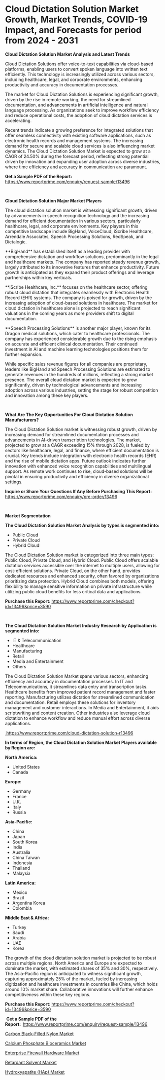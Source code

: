 <p><h1>Cloud Dictation Solution Market Growth, Market Trends, COVID-19 Impact, and Forecasts for period from 2024 - 2031</h1></p><p><strong>Cloud Dictation Solution Market Analysis and Latest Trends</strong></p>
<p><p>Cloud Dictation Solutions offer voice-to-text capabilities via cloud-based platforms, enabling users to convert spoken language into written text efficiently. This technology is increasingly utilized across various sectors, including healthcare, legal, and corporate environments, enhancing productivity and accuracy in documentation processes. </p><p>The market for Cloud Dictation Solutions is experiencing significant growth, driven by the rise in remote working, the need for streamlined documentation, and advancements in artificial intelligence and natural language processing. As organizations seek to improve workflow efficiency and reduce operational costs, the adoption of cloud dictation services is accelerating. </p><p>Recent trends indicate a growing preference for integrated solutions that offer seamless connectivity with existing software applications, such as electronic health records and management systems. The increasing demand for secure and scalable cloud services is also influencing market dynamics. The Cloud Dictation Solution Market is expected to grow at a CAGR of 24.50% during the forecast period, reflecting strong potential driven by innovation and expanding user adoption across diverse industries, where time efficiency and accuracy in communication are paramount.</p></p>
<p><strong>Get a Sample PDF of the Report:&nbsp;</strong> <a href="https://www.reportprime.com/enquiry/request-sample/13496">https://www.reportprime.com/enquiry/request-sample/13496</a></p>
<p>&nbsp;</p>
<p><strong>Cloud Dictation Solution Major Market Players</strong></p>
<p><p>The cloud dictation solution market is witnessing significant growth, driven by advancements in speech recognition technology and the increasing demand for efficient documentation in various sectors, particularly healthcare, legal, and corporate environments. Key players in this competitive landscape include BigHand, VoiceCloud, iScribe Healthcare, Arrendale Associates, Speech Processing Solutions, RedSpeak, and Dictalogic.</p><p>**BigHand** has established itself as a leading provider with comprehensive dictation and workflow solutions, predominantly in the legal and healthcare markets. The company has reported steady revenue growth, largely attributed to its innovative features that enhance productivity. Future growth is anticipated as they expand their product offerings and leverage partnerships within key verticals.</p><p>**iScribe Healthcare, Inc.** focuses on the healthcare sector, offering robust cloud dictation that integrates seamlessly with Electronic Health Record (EHR) systems. The company is poised for growth, driven by the increasing adoption of cloud-based solutions in healthcare. The market for cloud dictation in healthcare alone is projected to reach significant valuations in the coming years as more providers shift to digital documentation.</p><p>**Speech Processing Solutions** is another major player, known for its Dragon medical solutions, which cater to healthcare professionals. The company has experienced considerable growth due to the rising emphasis on accurate and efficient clinical documentation. Their continued investment in AI and machine learning technologies positions them for further expansion.</p><p>While specific sales revenue figures for all companies are proprietary, leaders like BigHand and Speech Processing Solutions are estimated to generate revenues in the hundreds of millions, reflecting a strong market presence. The overall cloud dictation market is expected to grow significantly, driven by technological advancements and increasing adoption across various industries, setting the stage for robust competition and innovation among these key players.</p></p>
<p>&nbsp;</p>
<p><strong>What Are The Key Opportunities For Cloud Dictation Solution Manufacturers?</strong></p>
<p><p>The Cloud Dictation Solution market is witnessing robust growth, driven by increasing demand for streamlined documentation processes and advancements in AI-driven transcription technologies. The market, projected to grow at a CAGR exceeding 15% through 2028, is fueled by sectors like healthcare, legal, and finance, where efficient documentation is crucial. Key trends include integration with electronic health records (EHR) and the rise of mobile dictation apps. Future outlook indicates further innovation with enhanced voice recognition capabilities and multilingual support. As remote work continues to rise, cloud-based solutions will be pivotal in ensuring productivity and efficiency in diverse organizational settings.</p></p>
<p><strong>Inquire or Share Your Questions If Any Before Purchasing This Report:</strong> <a href="https://www.reportprime.com/enquiry/pre-order/13496">https://www.reportprime.com/enquiry/pre-order/13496</a></p>
<p>&nbsp;</p>
<p><strong>Market Segmentation</strong></p>
<p><strong>The Cloud Dictation Solution Market Analysis by types is segmented into:</strong></p>
<p><ul><li>Public Cloud</li><li>Private Cloud</li><li>Hybrid Cloud</li></ul></p>
<p><p>The Cloud Dictation Solution market is categorized into three main types: Public Cloud, Private Cloud, and Hybrid Cloud. Public Cloud offers scalable dictation services accessible over the internet to multiple users, allowing for cost-efficient solutions. Private Cloud, on the other hand, provides dedicated resources and enhanced security, often favored by organizations prioritizing data protection. Hybrid Cloud combines both models, offering flexibility to manage sensitive information on private infrastructure while utilizing public cloud benefits for less critical data and applications.</p></p>
<p><strong>Purchase this Report:&nbsp;</strong><a href="https://www.reportprime.com/checkout?id=13496&price=3590">https://www.reportprime.com/checkout?id=13496&price=3590</a></p>
<p>&nbsp;</p>
<p><strong>The Cloud Dictation Solution Market Industry Research by Application is segmented into:</strong></p>
<p><ul><li>IT & Telecommunication</li><li>Healthcare</li><li>Manufacturing</li><li>Retail</li><li>Media and Entertainment</li><li>Others</li></ul></p>
<p><p>The Cloud Dictation Solution Market spans various sectors, enhancing efficiency and accuracy in documentation processes. In IT and Telecommunications, it streamlines data entry and transcription tasks. Healthcare benefits from improved patient record management and faster reporting. Manufacturing utilizes dictation for streamlined communication and documentation. Retail employs these solutions for inventory management and customer interactions. In Media and Entertainment, it aids scriptwriting and content creation. Other industries also leverage cloud dictation to enhance workflow and reduce manual effort across diverse applications.</p></p>
<p><a href="https://www.reportprime.com/cloud-dictation-solution-r13496">&nbsp;https://www.reportprime.com/cloud-dictation-solution-r13496</a></p>
<p><strong>In terms of Region, the Cloud Dictation Solution Market Players available by Region are:</strong></p>
<p>
    <p> <strong> North America: </strong>
        <ul>
            <li>United States</li>
            <li>Canada</li>
        </ul>
        </p> 
    <p> <strong> Europe: </strong>
        <ul>
            <li>Germany</li>
            <li>France</li>
            <li>U.K.</li>
            <li>Italy</li>
            <li>Russia</li>
        </ul>
        </p> 
    <p> <strong> Asia-Pacific: </strong>
        <ul>
            <li>China</li>
            <li>Japan</li>
            <li>South Korea</li>
            <li>India</li>
            <li>Australia</li>
            <li>China Taiwan</li>
            <li>Indonesia</li>
            <li>Thailand</li>
            <li>Malaysia</li>
        </ul>
        </p> 
    <p> <strong> Latin America: </strong>
        <ul>
            <li>Mexico</li>
            <li>Brazil</li>
            <li>Argentina Korea</li>
            <li>Colombia</li>
        </ul>
        </p> 
    <p> <strong> Middle East & Africa: </strong>
        <ul>
            <li>Turkey</li>
            <li>Saudi</li>
            <li>Arabia</li>
            <li>UAE</li>
            <li>Korea</li>
        </ul>
    </p>
    </p>
<p><p>The growth of the cloud dictation solution market is projected to be robust across multiple regions. North America and Europe are expected to dominate the market, with estimated shares of 35% and 30%, respectively. The Asia-Pacific region is anticipated to witness significant growth, capturing approximately 25% of the market, fueled by increasing digitization and healthcare investments in countries like China, which holds around 10% market share. Collaborative innovations will further enhance competitiveness within these key regions.</p></p>
<p><strong>Purchase this Report: </strong><a href="https://www.reportprime.com/checkout?id=13496&price=3590">https://www.reportprime.com/checkout?id=13496&price=3590</a></p>
<p>&nbsp;<strong>Get a Sample PDF of the Report:&nbsp;&nbsp;</strong><a href="https://www.reportprime.com/enquiry/request-sample/13496">https://www.reportprime.com/enquiry/request-sample/13496</a></p>
<p><strong></strong></p>
<p><p><a href="https://medium.com/@mayak140345644/the-carbon-black-filled-nylon-market-prioritizes-cost-control-and-efficiency-enhancement-d9a1852daa14">Carbon Black-Filled Nylon Market</a></p><p><a href="https://issuu.com/reportprime-2/docs/calcium-phosphate-bioceramics-marke_f88c12f366917f">Calcium Phosphate Bioceramics Market</a></p><p><a href="https://www.linkedin.com/pulse/global-enterprise-firewall-hardware-market-trends-forecasts-strategic-ppnnf?trackingId=ZK8plyrgRauO%2FApwVR%2FkLA%3D%3D">Enterprise Firewall Hardware Market</a></p><p><a href="https://medium.com/@mayak140345644/the-retardant-solvent-market-is-anticipated-to-experience-significant-growth-with-a-projected-f5c4c5b16ea2">Retardant Solvent Market</a></p><p><a href="https://issuu.com/reportprime-2/docs/hydroxyapatite-hap-market-size-2030_cbd7ca525e1f99">Hydroxyapatite (HAp) Market</a></p></p>